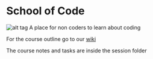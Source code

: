 # School of Code

![alt tag](https://adammarxsmind.files.wordpress.com/2015/03/2003_the_school_of_rock_wallpaper_002.jpg)
A place for non coders to learn about coding 

For the course outline go to our [wiki](https://github.com/springernature/school_of_code/wiki)

The course notes and tasks are inside the session folder
